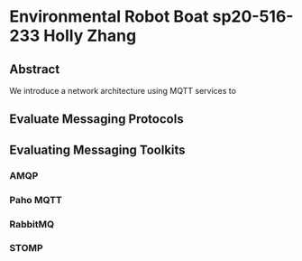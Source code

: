 # Environmental Robot Boat sp20-516-233 Holly Zhang

## Abstract

We introduce a network architecture using MQTT services to 

## Evaluate Messaging Protocols

## Evaluating Messaging Toolkits

### AMQP

### Paho MQTT

### RabbitMQ

### STOMP